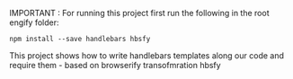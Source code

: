 IMPORTANT : For running this project first run the following in the root engify folder:
    
    npm install --save handlebars hbsfy


This project shows how to write handlebars templates along our code and require them - based on browserify transofmration hbsfy
